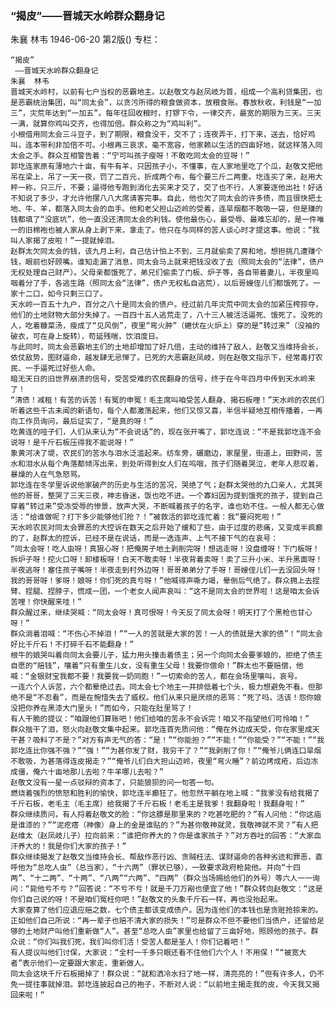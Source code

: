 ### “揭皮”——晋城天水岭群众翻身记
朱襄  林韦
1946-06-20
第2版()
专栏：

    “揭皮”
     ——晋城天水岭群众翻身记
    朱襄  林韦
    晋城天水岭村，以前有七户当权的恶霸地主。以赵敬文与赵凤岐为首，组成一个高利贷集团，也是恶霸统治集团，叫“同太会”，以贪污所得的粮食做资本，放粮食账。春放秋收，利钱是“一加三”，灾荒年达到“一加五”。每年往回收粮时，打锣下令，一律交齐，最宽的期限为三天。三天一满，就算你鸡叫交齐，也得加倍。群众称之为“鸡叫利”。
    小根借用同太会三斗豆子，到了期限，粮食没干，交不了；连夜弄干，打下来，送去，恰好鸡叫，连本带利非加倍不可。小根再三哀求，毫不宽容，他家赖以生活的四亩好地，就这样落入同太会之手。群众互相警告着：“宁可叫孩子瘦呀！不敢吃同太会的豆呀！”
    郭圪连家原有薄地六十亩，有牛有羊，只因孩子小，不懂事，在人家地里吃了个瓜，赵敬文把他吊在梁上，吊了一天一夜，罚了二百元，折成两个布，每个要三斤二两重。圪连买了来，赵用大秤一称，只三斤，不要；逼得他专跑到消化去买来才交了，交了也不行，人家要逐他出社！好话不知说了多少，才允许他摆八八大席请客完事。自此，他也欠了同太会的许多债，而且很快把土地、牛、羊，都落入同太会的血手。他和老父担山迈岭的受着，连旱烟都不敢吸一袋，但是赚的钱都填了“没底坑”，他一直没还清同太会的利钱。使他最伤心，最受辱、最难忘却的，是一件唯一的旧棉袍也被人家从身上剥下来，拿走了。他只在与同样的苦人谈心时才提这事。他说：“我叫人家揭了皮啦！”一提就掉泪。
    赵群太欠同太会的钱，该九月上利，自己估计怕上不到，三月就偷卖了房和地，想担挑几遭赚个钱，眼前也好顾嘴。谁知走漏了消息，同太会马上就来把钱没收了去（照同太会的“法律”，债户无权处理自己财产）。父母亲都饿死了，弟兄们偷卖了门板、炉子等，各自带着妻儿，半夜里呜咽着分了手，各逃生路（照同太会“法律”，债户无权私自逃荒），以后哥嫂侄儿们都饿死了。一家十二口，如今只剩三口了。
    天水岭一百五十九户，百分之八十是同太会的债户。经过前几年灾荒中同太会的加紧压榨掠夺，他们的土地财物大部分失掉了。一百四十五人逃荒走了，八十三人被活活逼死、饿死了。没死的人，吃着糠菜汤，瘦成了“见风倒”，夜里“弯火肿”（蜷伏在火炉上）穿的是“转过来”（没袖的破衣，可在身上旋转），苟延残喘，饮泪度日。
    与此同时，同太会恶霸地主们的土地却增加了好几倍，主动的维持了敌人，赵敬又当维持会长，依仗敌势，图财逼命，越发肆无忌惮了。已死的大恶霸赵凤岐，则在赵敬文指示下，经常毒打农民、一手逼死过好些人命。
    暗无天日的旧世界崩溃的信号，受苦受难的农民翻身的信号，终于在今年四月中传到天水岭来了！
    “清债！减租！有苦的诉苦！有冤的申冤！毛主席叫咱受苦人翻身、揭石板哩！”天水岭的农民们听着这些千古未闻的新语句，每个人都激荡起来，他们又惊又喜，半信半疑地互相传播着，一再向工作员询问，最后证实了，“是真的呀！”
    吃黄连的哑子们，人们从来认为“不会说话”的，现在张开嘴了，郭圪连说：“不是我郭圪连不会说呀！是千斤石板压得我不能说呀！”
    象黄河决了堤，农民们的苦水与泪水泛滥起来。纺车旁，碾磨边，家屋里，街道上，田野间，苦水和泪水从每个角落都倾泻出来，到处听得到女人们在呜咽，孩子们随着哭泣，老年人悲叹着，暴燥的人在气急怒骂。
    郭圪连在冬学里诉说他家破产的历史与生活的苦况，哭绝了气；赵群太哭他的九口亲人，尤其哭他的哥哥，整哭了三天三夜，神志昏迷，饭也吃不进。一个寡妇因为提到饿死的孩子，提到自己穿着“转过来”受冻受辱的惨景，放声大哭，不断喊着孩子的名字，谁也劝不住。一般人都无心做活：“给谁做呢？打下多少能够他们抢？！”被救活的郭圪连忙着：我“要闷死啦！”
    天水岭农民对同太会罪恶的大控诉在数天之后开始了缓和了些，由于过度的悲痛，又变成半疯癫的了，赵群太的控诉，已经不是在说话，而是一迭连声、上气不接下气的在哀号：
    “同太会呀！吃人虫呀！真狠心呀！把俺房子地土剥削完呀！想逃走呀！没盘缠呀！下门板呀！拆炉子呀！挖火口呀！卸楼板呀！白天不敢卖呀！半夜背着卖呀！卖了三升小米、半升黑面呀！半夜逃呀！塞住孩子嘴呀！半夜走到村外边呀！哥哥弟弟分了手呀！哥嫂侄儿们一去没回头呀！我的哥哥呀！爹呀！娘呀！你们死的真亏呀！”他喊得声嘶力竭，晕倒后气绝了。群众拥上去捏臂、捏腿、捏脖子，慌成一团，一个老女人闻声哀叫：“这不是同太会的世界啦！这是咱太会诉苦哩！你快醒来哇！”
    群众醒过来，继续哭喊：“同太会呀！真可恨呀！今天反了同太会呀！明天打了个黑枪也甘心呀！”
    群众淌着泪喊：“不伤心不掉泪！”“一人的苦就是大家的苦！一人的债就是大家的债”！“同太会好比千斤石！不打碎千石不能翻身！”
    根牛的娘哭叫着向同太会要儿子，猛力用头撞击着债主；另一个向同太会要爹娘的，拒绝了债主自愿的“赔钱”，嚷着“只有重生儿女，没有重生父母！我要你偿命！”群太也不要赔偿，他喊：“金银财宝我都不要！我要我一奶同胞！”一切索命的苦人，都在会场里嚷叫，哀号。
    一连六个人诉苦，六个都晕绝过去。同太会七个地主一并排低着七个头，极力想避免不看。但那绝不是“不忍看”，而是在惋惜失去了威权。他们从来只是厌烦的恶骂：“死了吗，活该！怨你娘没把你养在黑漆大门里头！”而如今，只能在肚里骂了！
    有人干脆的提议：“咱跟他们算账吧！他们给咱的苦永不会诉完！咱又不指望他们可怜咱！”
    群众揩干了泪，怒火向赵敬文集中起来。郭圪连首先质问他：“俺在外边成天受，你在家里成天干甚？吸料了不是？”对方有声无气的答：“是！”“你能担？”“不能！”“你能受？”“不能！”“我郭圪连比你强不强？”“强！”“为甚你发了财，我穷干了？”“我剥削了你！”“俺爷儿俩连口旱烟不敢吸，为甚落得连皮揭走？”“俺爷儿们白大担山迈岭，夜里“弯火睡”？前边烤成疮，后边冻成僵，俺六十亩地那儿去啦？牛羊哪儿去啦？”
    赵敬文没有一星一点驳辩的资本了，只能狼狈的问一句答一句。
    燃烧着强烈的愤怒和胜利的愉快，郭圪连半癫狂了。他忽然平躺在地上喊：“我爹没有给我揭了千斤石板，老毛主（毛主席）给我揭了千斤石板！老毛主是我爹！我翻身啦！我翻身啦！”
    群众继续质问，有人捋着赵敬文的脸：“你这膘是那里来的？吃甚吃肥的？”有人问他：“你这庙是谁漆的？”“泥疙瘩（神像）身上的金是谁贴的？”为甚你敬神就灵，我敬神就不灵？”有人把赵维太（赵凤岐儿子）拉向前来：“谁把你养大的？你是谁家孩子？”对方吞吐的回答：“大家血汗养大的！我是你们大家的孩子！”
    群众继续揭发了赵敬文当维持会长、帮敌作恶行凶、贪贼枉法、谋财逼命的各种劣迹和罪恶，直呼他为“总吃人虫”（总当家），“十六两”（罪状已够），一致要求政府枪毙他。并向“十四两”、“十二两”、“十两”、“八两”“六两”、“四两”（群众当场赐给他们的外号）等六人一一询问：“毙他亏不亏？”回答说：“不亏不亏！就是千刀万剐也便宜了他！”群众转向赵敬文：“这是你们自己说的呀！不是咱们冤枉你吧！”赵敬文的头象千斤石一样，再也没抬起来。
    大家查算了他们应退应赔之数，七个债主都该变成债户。因为连他们的本钱也是贪赃抢掠来的。正如他们自己所说：“再一辈子也赔不清大家的损失！”可是群众不但不要他们当债户，还留给足够的土地财产叫他们重新做“人”。甚至“总吃人虫”家里也给留了三亩好地，照顾他的孩子。群众说：“你们叫我们死，我们叫你们活！受苦人都是圣人！你们记着吧！”
    有人提议叫他们讨保，大家说：“全村一千多只眼还看不住他们六个人！不用保！”“被宽大者”表示他们一定要跟大家走，重新做人。
    同太会这块千斤石板揭掉了！群众说：“就和洒冷水扫了地一样，清亮亮的！”但有许多人，仍不免一提往事就掉泪。郭圪连披起自己的袍子，不断对人说：“以前地主揭走我的皮，今天我又揭回来啦！”
